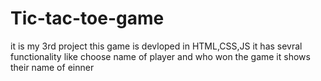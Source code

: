 # Tic-tac-toe-game
it is my 3rd project this game is devloped in HTML,CSS,JS
it has sevral functionality like choose name of player and who won the game it shows their name of einner 
